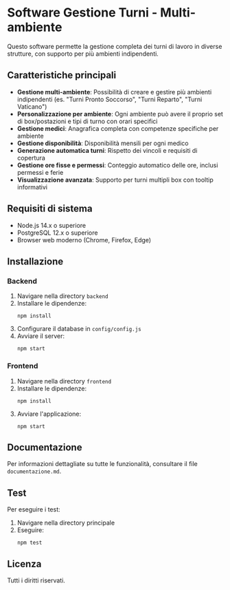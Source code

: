 # Software Gestione Turni - Multi-ambiente

Questo software permette la gestione completa dei turni di lavoro in diverse strutture, con supporto per più ambienti indipendenti.

## Caratteristiche principali

- **Gestione multi-ambiente**: Possibilità di creare e gestire più ambienti indipendenti (es. "Turni Pronto Soccorso", "Turni Reparto", "Turni Vaticano")
- **Personalizzazione per ambiente**: Ogni ambiente può avere il proprio set di box/postazioni e tipi di turno con orari specifici
- **Gestione medici**: Anagrafica completa con competenze specifiche per ambiente
- **Gestione disponibilità**: Disponibilità mensili per ogni medico
- **Generazione automatica turni**: Rispetto dei vincoli e requisiti di copertura
- **Gestione ore fisse e permessi**: Conteggio automatico delle ore, inclusi permessi e ferie
- **Visualizzazione avanzata**: Supporto per turni multipli box con tooltip informativi

## Requisiti di sistema

- Node.js 14.x o superiore
- PostgreSQL 12.x o superiore
- Browser web moderno (Chrome, Firefox, Edge)

## Installazione

### Backend

1. Navigare nella directory `backend`
2. Installare le dipendenze:
   ```
   npm install
   ```
3. Configurare il database in `config/config.js`
4. Avviare il server:
   ```
   npm start
   ```

### Frontend

1. Navigare nella directory `frontend`
2. Installare le dipendenze:
   ```
   npm install
   ```
3. Avviare l'applicazione:
   ```
   npm start
   ```

## Documentazione

Per informazioni dettagliate su tutte le funzionalità, consultare il file `documentazione.md`.

## Test

Per eseguire i test:

1. Navigare nella directory principale
2. Eseguire:
   ```
   npm test
   ```

## Licenza

Tutti i diritti riservati.
